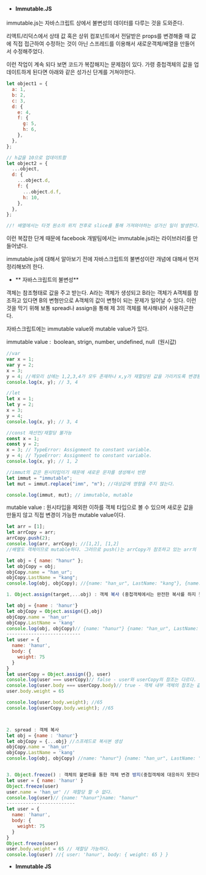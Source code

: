 - #### **Immutable.JS**

immutable.js는 자바스크립트 상에서 불변성의 데이터를 다루는 것을 도와준다.

리액트/리덕스에서 상태 값 혹은 상위 컴포넌트에서 전달받은 props를 변경해줄 때 값에 직접 접근하여 수정하는 것이 아닌 스프레드를 이용해서 새로운객체/배열을 만들어서 수정해주었다.

이런 작업이 계속 되다 보면 코드가 복잡해지는 문제점이 있다. 가령 중첩객체의 값을 업데이트하게 된다면 아래와 같은 성가신 단계를 거쳐야한다.

```js
let object1 = {
  a: 1,
  b: 2,
  c: 3,
  d: {
    e: 4,
    f: {
      g: 5,
      h: 6,
    },
  },
};

// h값을 10으로 업데이트함
let object2 = {
  ...object,
  d: {
    ...object.d,
    f: {
      ...object.d.f,
      h: 10,
    },
  },
};

//! 배열에서는 타겟 원소의 위치 전후로 slice를 통해 가져와야하는 성가신 일이 발생한다.
```

이런 복잡한 단계 때문에 facebook 개발팀에서는 immutable.js라는 라이브러리를 만들어냈다.

immutable.js에 대해서 알아보기 전에 자바스크립트의 불변성이란 개념에 대해서 먼저 정리해보려 한다.

- ** 자바스크립트의 불변성**

객체는 참조형태로 값을 주고 받는다. A라는 객체가 생성되고 B라는 객체가 A객체를 참조하고 있다면 B의 변형만으로 A객체의 값이 변형이 되는 문제가 일어날 수 있다. 이런 것을 막기 위해 보통 spread나 assign을 통해 제 3의 객체를 복사해내어 사용하곤한다.

자바스크립트에는 immutable value와 mutable value가 있다.

immutable value :  boolean, strign, number, undefined, null  (원시값)

```js
//var
var x = 1;
var y = 2;
x = 3;
y = 4; //메모리 상에는 1,2,3,4가 모두 존재하나 x,y가 재할당된 값을 가리키도록 변경됨.
console.log(x, y); // 3, 4

//let
let x = 1;
let y = 2;
x = 3;
y = 4;
console.log(x, y); // 3, 4

//const 재선언/재할당 불가능
const x = 1;
const y = 2;
x = 3; // TypeError: Assignment to constant variable.
y = 4; // TypeError: Assignment to constant variable.
console.log(x, y); // 1, 2

//immut의 값은 원시타입이기 때문에 새로운 문자를 생성해서 반환
let immut = "immutable";
let mut = immut.replace("imm", "m"); //대상값에 영향을 주지 않는다.

console.log(immut, mut); // immutable, mutable
```

mutable value : 원시타입을 제외한 이하를 객체 타입으로 볼 수 있으며 새로운 값을 만들지 않고 직접 변경이 가능한 mutable value이다.

```js
let arr = [1];
let arrCopy = arr;
arrCopy.push(2);
console.log(arr, arrCopy); //[1,2], [1,2]
//배열도 객체이므로 mutable하다. 그러므로 push()는 arrCopy가 참조하고 있는 arr의 값에도 영향을 준다.

let obj = { name: "hanur" };
let objCopy = obj;
objCopy.name = "han_ur";
objCopy.LastName = "kang";
console.log(obj, objCopy); //{name: "han_ur", LastName: "kang"}, {name: "han_ur", LastName: "kang"}
```

```js
1. Object.assign(target,...obj) : 객체 복사 (중첩객체에서는 완전한 복사를 하지 못함.)

let obj = {name : 'hanur'}
let objCopy = Object.assign({},obj)
objCopy.name = 'han_ur'
objCopy.LastName = 'kang'
console.log(obj, objCopy)// {name: "hanur"} {name: "han_ur", LastName: "kang"}
---------------------------
let user = {
  name: 'hanur',
  body: {
    weight: 75
  }
}
let userCopy = Object.assign({}, user)
console.log(user === userCopy)// false - user와 userCopy의 참조는 다르다.
console.log(user.body === userCopy.body)// true - 객체 내부 객체의 참조는 같다.
user.body.weight = 65

console.log(user.body.weight); //65
console.log(userCopy.body.weight); //65



2. spread : 객체 복사
let obj = {name : 'hanur'}
let objCopy = {...obj} //스프레드로 복사본 생성
objCopy.name = 'han_ur'
objCopy.LastName = 'kang'
console.log(obj, objCopy) //name: "hanur"} {name: "han_ur", LastName: "kang"}


3. Object.freeze() : 객체의 불변화를 통한 객체 변경 방지(중첩객체에 대응하지 못한다.)
let user = { name: 'hanur' }
Object.freeze(user)
user.name = 'han_ur' // 재할당 할 수 없다.
console.log(user)// {name: "hanur"}name: "hanur"
-------------------------
let user = {
  name: 'hanur',
  body: {
    weight: 75
  }
}
Object.freeze(user)
user.body.weight = 65 // 재할당 가능하다.
console.log(user) //{ user: 'hanur', body: { weight: 65 } }

```

- **Immutable JS**
